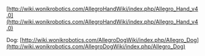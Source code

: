 [http://wiki.wonikrobotics.com/AllegroHandWiki/index.php/Allegro_Hand_v4.0](http://wiki.wonikrobotics.com/AllegroHandWiki/index.php/Allegro_Hand_v4.0)

Dog: [http://wiki.wonikrobotics.com/AllegroDogWiki/index.php/Allegro_Dog](http://wiki.wonikrobotics.com/AllegroDogWiki/index.php/Allegro_Dog)

